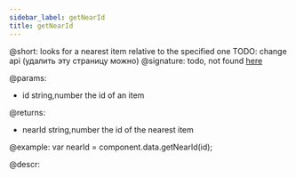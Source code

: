```yaml
---
sidebar_label: getNearId
title: getNearId
---          
```


@short: looks for a nearest item relative to the specified one
TODO: change api (удалить эту страницу можно)
@signature: todo, not found [here](https://cdn.dhtmlx.com/suite/pro/edge/types/ts-data/sources/types.d.ts)
    
@params:

- id		string,number		the id of an item

@returns:
- nearId		string,number		the id of the nearest item

@example:
var nearId = component.data.getNearId(id);


@descr:
